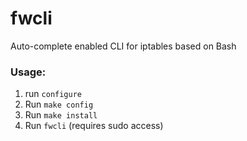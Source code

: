 # fwcli
Auto-complete enabled CLI for iptables based on Bash  
  
### Usage:  
1. run ```configure```
2. Run ```make config```
3. Run ```make install```
4. Run ```fwcli``` (requires sudo access)
